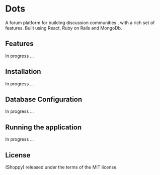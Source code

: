 # Dots

A forum platform for building discussion communities , with a rich set of features. Built using React, Ruby on Rails and MongoDb.

## Features

In progress ...

## Installation

In progress ...

## Database Configuration

In progress ...

## Running the application

In progress ...

## License

(Shoppy) released under the terms of the MIT license.